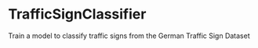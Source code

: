 # TrafficSignClassifier
Train a model to classify traffic signs from the German Traffic Sign Dataset
